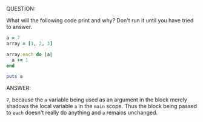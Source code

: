 QUESTION:

What will the following code print and why? Don't run it until you have tried to answer.

```ruby
a = 7
array = [1, 2, 3]

array.each do |a|
  a += 1
end

puts a
```

ANSWER:

`7`, because the `a` variable being used as an argument in the block merely shadows the local variable `a`
in the `main` scope. Thus the block being passed to `each` doesn't really do anything and `a` remains
unchanged.
